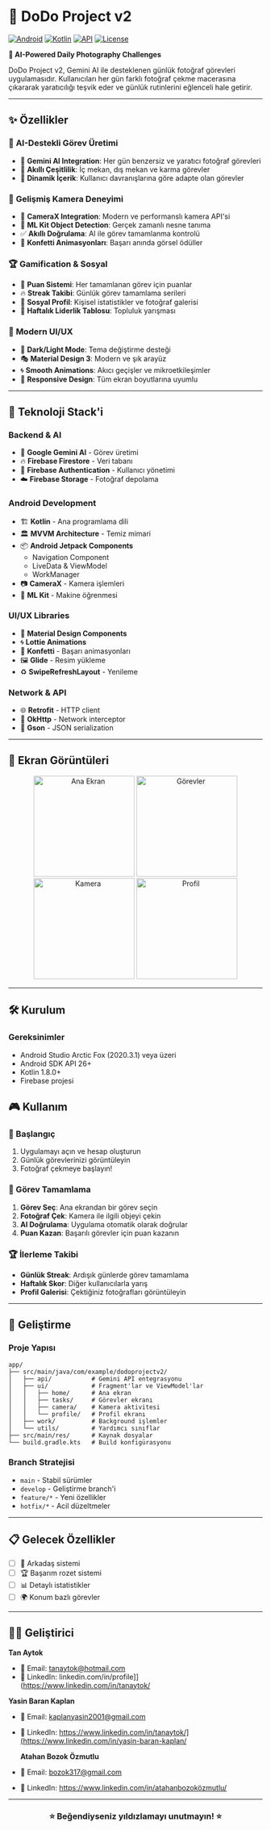 # 🎯 DoDo Project v2

[![Android](https://img.shields.io/badge/Platform-Android-green.svg)](https://android.com)
[![Kotlin](https://img.shields.io/badge/Language-Kotlin-purple.svg)](https://kotlinlang.org)
[![API](https://img.shields.io/badge/Min%20API-26-orange.svg)](https://developer.android.com)
[![License](https://img.shields.io/badge/License-MIT-blue.svg)](LICENSE)

**🤖 AI-Powered Daily Photography Challenges**

DoDo Project v2, Gemini AI ile desteklenen günlük fotoğraf görevleri uygulamasıdır. Kullanıcıları her gün farklı fotoğraf çekme macerasına çıkararak yaratıcılığı teşvik eder ve günlük rutinlerini eğlenceli hale getirir.

---

## ✨ Özellikler

### 🎨 **AI-Destekli Görev Üretimi**
- 🧠 **Gemini AI Integration**: Her gün benzersiz ve yaratıcı fotoğraf görevleri
- 🎲 **Akıllı Çeşitlilik**: İç mekan, dış mekan ve karma görevler
- 🔄 **Dinamik İçerik**: Kullanıcı davranışlarına göre adapte olan görevler

### 📸 **Gelişmiş Kamera Deneyimi**
- 📱 **CameraX Integration**: Modern ve performanslı kamera API'si
- 🎯 **ML Kit Object Detection**: Gerçek zamanlı nesne tanıma
- ✅ **Akıllı Doğrulama**: AI ile görev tamamlanma kontrolü
- 🎊 **Konfetti Animasyonları**: Başarı anında görsel ödüller

### 🏆 **Gamification & Sosyal**
- 💎 **Puan Sistemi**: Her tamamlanan görev için puanlar
- 🔥 **Streak Takibi**: Günlük görev tamamlama serileri
- 👥 **Sosyal Profil**: Kişisel istatistikler ve fotoğraf galerisi
- 🏅 **Haftalık Liderlik Tablosu**: Topluluk yarışması

### 🎨 **Modern UI/UX**
- 🌙 **Dark/Light Mode**: Tema değiştirme desteği
- 🎭 **Material Design 3**: Modern ve şık arayüz
- 🌀 **Smooth Animations**: Akıcı geçişler ve mikroetkileşimler
- 📱 **Responsive Design**: Tüm ekran boyutlarına uyumlu

---

## 🚀 Teknoloji Stack'i

### **Backend & AI**
- 🤖 **Google Gemini AI** - Görev üretimi
- 🔥 **Firebase Firestore** - Veri tabanı
- 🔐 **Firebase Authentication** - Kullanıcı yönetimi
- ☁️ **Firebase Storage** - Fotoğraf depolama

### **Android Development**
- 🏗️ **Kotlin** - Ana programlama dili
- 🏛️ **MVVM Architecture** - Temiz mimari
- 📦 **Android Jetpack Components**
  - Navigation Component
  - LiveData & ViewModel
  - WorkManager
- 📷 **CameraX** - Kamera işlemleri
- 🧠 **ML Kit** - Makine öğrenmesi

### **UI/UX Libraries**
- 🎨 **Material Design Components**
- 🌀 **Lottie Animations**
- 🎊 **Konfetti** - Başarı animasyonları
- 🖼️ **Glide** - Resim yükleme
- ♻️ **SwipeRefreshLayout** - Yenileme

### **Network & API**
- 🌐 **Retrofit** - HTTP client
- 📡 **OkHttp** - Network interceptor
- 📄 **Gson** - JSON serialization

---

## 📱 Ekran Görüntüleri

<div align="center">
  <img src="screenshots/home_screen.png" width="200" alt="Ana Ekran">
  <img src="screenshots/tasks_screen.png" width="200" alt="Görevler">
  <img src="screenshots/camera_screen.png" width="200" alt="Kamera">
  <img src="screenshots/profile_screen.png" width="200" alt="Profil">
</div>

---

## 🛠️ Kurulum

### Gereksinimler
- Android Studio Arctic Fox (2020.3.1) veya üzeri
- Android SDK API 26+
- Kotlin 1.8.0+
- Firebase projesi

## 🎮 Kullanım

### 🚀 Başlangıç
1. Uygulamayı açın ve hesap oluşturun
2. Günlük görevlerinizi görüntüleyin
3. Fotoğraf çekmeye başlayın!

### 📸 Görev Tamamlama
1. **Görev Seç**: Ana ekrandan bir görev seçin
2. **Fotoğraf Çek**: Kamera ile ilgili objeyi çekin
3. **AI Doğrulama**: Uygulama otomatik olarak doğrular
4. **Puan Kazan**: Başarılı görevler için puan kazanın

### 🏆 İlerleme Takibi
- **Günlük Streak**: Ardışık günlerde görev tamamlama
- **Haftalık Skor**: Diğer kullanıcılarla yarış
- **Profil Galerisi**: Çektiğiniz fotoğrafları görüntüleyin

---

## 🔧 Geliştirme

### Proje Yapısı
```
app/
├── src/main/java/com/example/dodoprojectv2/
│   ├── api/           # Gemini API entegrasyonu
│   ├── ui/            # Fragment'lar ve ViewModel'lar
│   │   ├── home/      # Ana ekran
│   │   ├── tasks/     # Görevler ekranı
│   │   ├── camera/    # Kamera aktivitesi
│   │   └── profile/   # Profil ekranı
│   ├── work/          # Background işlemler
│   └── utils/         # Yardımcı sınıflar
├── src/main/res/      # Kaynak dosyalar
└── build.gradle.kts   # Build konfigürasyonu
```

### Branch Stratejisi
- `main` - Stabil sürümler
- `develop` - Geliştirme branch'i
- `feature/*` - Yeni özellikler
- `hotfix/*` - Acil düzeltmeler

---

## 📋 Gelecek Özellikler

- [ ] 👥 Arkadaş sistemi
- [ ] 🏆 Başarım rozet sistemi
- [ ] 📊 Detaylı istatistikler
- [ ] 🌍 Konum bazlı görevler

---

## 👨‍💻 Geliştirici

**Tan Aytok**
- 📧 Email: tanaytok@hotmail.com
- 💼 LinkedIn: linkedin.com/in/profile]](https://www.linkedin.com/in/tanaytok/

**Yasin Baran Kaplan**
- 📧 Email: kaplanyasin2001@gmail.com
- 💼 LinkedIn: https://www.linkedin.com/in/tanaytok/](https://www.linkedin.com/in/yasin-baran-kaplan/

  **Atahan Bozok Özmutlu**
- 📧 Email: bozok317@gmail.com
- 💼 LinkedIn: https://www.linkedin.com/in/atahanbozoközmutlu/

---

<div align="center">
  <h3>⭐ Beğendiyseniz yıldızlamayı unutmayın! ⭐</h3>
</div>

